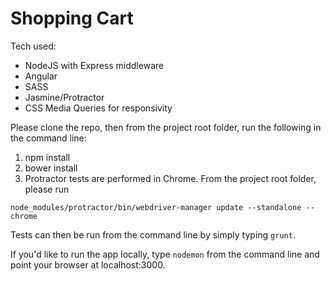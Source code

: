 # Shopping Cart

Tech used:

 * NodeJS with Express middleware
 * Angular
 * SASS
 * Jasmine/Protractor
 * CSS Media Queries for responsivity

Please clone the repo, then from the project root folder, run the following in the command line:

1.	npm install
2.	bower install
3.	Protractor tests are performed in Chrome. From the project root folder, please run

``node_modules/protractor/bin/webdriver-manager update --standalone --chrome``

Tests can then be run from the command line by simply typing ``grunt``.

If you'd like to run the app locally, type ``nodemon`` from the command line and point your browser at localhost:3000.
